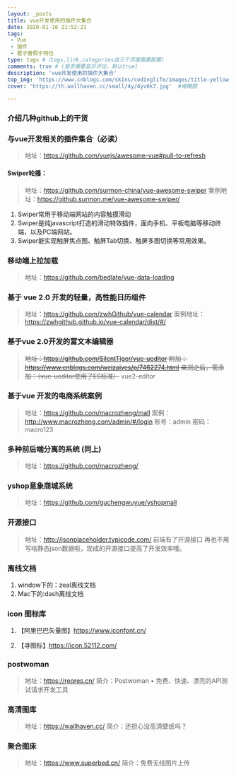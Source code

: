 ```yaml
---
layout: _posts
title: vue开发使用的插件大集合
date: 2020-01-16 21:52:21
tags: 
 - Vue
 - 插件
 - 君子善假于物也
type: tags #（tags,link,categories这三个页面需要配置）
comments: true # (是否需要显示评论，默认true)
description: 'vue开发使用的插件大集合'
top_img: 'https://www.cnblogs.com/skins/codinglife/images/title-yellow.png' #设置顶部图
cover: 'https://th.wallhaven.cc/small/4y/4yv6k7.jpg'  #缩略图

---
```


### 介绍几种github上的干货
### 与vue开发相关的插件集合（必读）
> 地址：https://github.com/vuejs/awesome-vue#pull-to-refresh

#### Swiper轮播：

> 地址：https://github.com/surmon-china/vue-awesome-swiper
案例地址：https://github.surmon.me/vue-awesome-swiper/
1. Swiper常用于移动端网站的内容触摸滑动
2. Swiper是纯javascript打造的滑动特效插件，面向手机、平板电脑等移动终端，以及PC端网站。
3. Swiper能实现触屏焦点图、触屏Tab切换、触屏多图切换等常用效果。

### 移动端上拉加载
> 地址：https://github.com/bedlate/vue-data-loading

### 基于 vue 2.0 开发的轻量，高性能日历组件 
> 地址：https://github.com/zwhGithub/vue-calendar
案例地址：https://zwhgithub.github.io/vue-calendar/dist/#/

 ### 基于vue 2.0开发的富文本编辑器
 > <s>地址：https://github.com/SilentTiger/vue-ueditor
 附加：https://www.cnblogs.com/weizaiyes/p/7462274.html
 亲测之后，需添加：（vue-ueditor使用了ES标准）</s>
 vue2-editor

 ### 基于vue 开发的电商系统案例
 > 地址：https://github.com/macrozheng/mall
 案例：http://www.macrozheng.com/admin/#/login
 账号：admin
 密码：macro123

 ### 多种前后端分离的系统 (同上)
> 地址：https://github.com/macrozheng/

### yshop意象商城系统
> 地址：https://github.com/guchengwuyue/yshopmall

 ### 开源接口
 > 地址：http://jsonplaceholder.typicode.com/
 前端有了开源接口 再也不用写啥静态json数据啦，现成的开源接口提高了开发效率哦。

### 离线文档
1. window下的：zeal离线文档
2. Mac下的:dash离线文档

### icon 图标库

1. 【阿里巴巴矢量图】https://www.iconfont.cn/

2. 【寻图标】https://icon.52112.com/

### postwoman 

> 地址：https://reqres.cn/
简介：Postwoman • 免费、快速、漂亮的API测试请求开发工具


### 高清图库
> 地址：https://wallhaven.cc/
简介：还担心没高清壁纸吗？

### 聚合图床
> 地址：https://www.superbed.cn/
简介：免费无线图片上传
